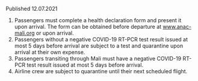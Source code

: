 Published 12.07.2021
1. Passengers must complete a health declaration form and present it upon arrival. The form can be obtained before departure at <a href="http://www.anac-mali.org">www.anac-mali.org</a> or upon arrival.
2. Passengers without a negative COVID-19 RT-PCR test result issued at most 5 days before arrival are subject to a test and quarantine upon arrival at their own expense.
3. Passengers transiting through Mali must have a negative COVID-19 RT-PCR test result issued at most 5 days before arrival.
4. Airline crew are subject to quarantine until their next scheduled flight.